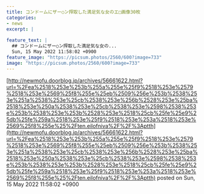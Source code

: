 ```yaml
---
title: コンドームにザー○ン搾取した満足気な女のエ□画像30枚
categories:
- news
excerpt: |
  
feature_text: |
  ## コンドームにザー○ン搾取した満足気な女の...
  Sun, 15 May 2022 11:58:02 +0900
feature_image: "https://picsum.photos/2560/600?image=733"
image: "https://picsum.photos/2560/600?image=733"
---
```


[http://newmofu.doorblog.jp/archives/56661622.html?url=%2Fea%2518%253e%253b%255a%255e%25f9%2518%253e%2579%2518%253e%2569%25f8%255e%25eb%2509%256e%253b%2538%253e%251a%2538%253e%25cb%2538%253e%256b%2528%253e%25ba%2518%253e%250a%2538%253e%25cb%2538%253e%2598%2538%253e%253b%2538%253e%253b%2528%253e%2518%25cb%25fe%25e9%25db%25fe%259a%2518%253e%25f9%2518%253e%253a%2518%253e%2569%25f8%255e%25%2Ften.eilofniva%2F%2F%3Aptth](http://newmofu.doorblog.jp/archives/56661622.html?url=%2Fea%2518%253e%253b%255a%255e%25f9%2518%253e%2579%2518%253e%2569%25f8%255e%25eb%2509%256e%253b%2538%253e%251a%2538%253e%25cb%2538%253e%256b%2528%253e%25ba%2518%253e%250a%2538%253e%25cb%2538%253e%2598%2538%253e%253b%2538%253e%253b%2528%253e%2518%25cb%25fe%25e9%25db%25fe%259a%2518%253e%25f9%2518%253e%253a%2518%253e%2569%25f8%255e%25%2Ften.eilofniva%2F%2F%3Aptth)
posted on Sun, 15 May 2022 11:58:02 +0900

<!--more-->


